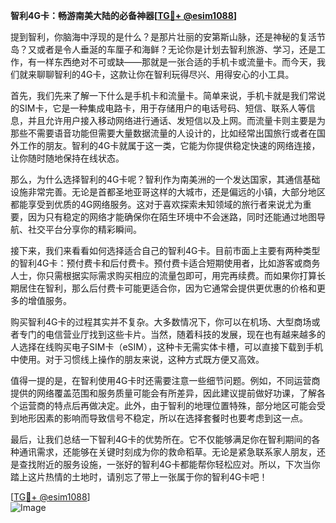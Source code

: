 **智利4G卡：畅游南美大陆的必备神器[[TG💪+ @esim1088](https://t.me/s/esim1088)]**

提到智利，你脑海中浮现的是什么？是那片壮丽的安第斯山脉，还是神秘的复活节岛？又或者是令人垂涎的车厘子和海鲜？无论你是计划去智利旅游、学习，还是工作，有一样东西绝对不可或缺——那就是一张合适的手机卡或流量卡。而今天，我们就来聊聊智利的4G卡，这款让你在智利玩得尽兴、用得安心的小工具。

首先，我们先来了解一下什么是手机卡和流量卡。简单来说，手机卡就是我们常说的SIM卡，它是一种集成电路卡，用于存储用户的电话号码、短信、联系人等信息，并且允许用户接入移动网络进行通话、发短信以及上网。而流量卡则主要是为那些不需要语音功能但需要大量数据流量的人设计的，比如经常出国旅行或者在国外工作的朋友。智利的4G卡就属于这一类，它能为你提供稳定快速的网络连接，让你随时随地保持在线状态。

那么，为什么选择智利的4G卡呢？智利作为南美洲的一个发达国家，其通信基础设施非常完善。无论是首都圣地亚哥这样的大城市，还是偏远的小镇，大部分地区都能享受到优质的4G网络服务。这对于喜欢探索未知领域的旅行者来说尤为重要，因为只有稳定的网络才能确保你在陌生环境中不会迷路，同时还能通过地图导航、社交平台分享你的精彩瞬间。

接下来，我们来看看如何选择适合自己的智利4G卡。目前市面上主要有两种类型的智利4G卡：预付费卡和后付费卡。预付费卡适合短期使用者，比如游客或商务人士，你只需根据实际需求购买相应的流量包即可，用完再续费。而如果你打算长期居住在智利，那么后付费卡可能更适合你，因为它通常会提供更优惠的价格和更多的增值服务。

购买智利4G卡的过程其实并不复杂。大多数情况下，你可以在机场、大型商场或者专门的电信营业厅找到这些卡片。当然，随着科技的发展，现在也有越来越多的人选择在线购买电子SIM卡（eSIM），这种卡无需实体卡槽，可以直接下载到手机中使用。对于习惯线上操作的朋友来说，这种方式既方便又高效。

值得一提的是，在智利使用4G卡时还需要注意一些细节问题。例如，不同运营商提供的网络覆盖范围和服务质量可能会有所差异，因此建议提前做好功课，了解各个运营商的特点后再做决定。此外，由于智利的地理位置特殊，部分地区可能会受到地形因素的影响而导致信号不稳定，所以在选择套餐时也要考虑到这一点。

最后，让我们总结一下智利4G卡的优势所在。它不仅能够满足你在智利期间的各种通讯需求，还能够在关键时刻成为你的救命稻草。无论是紧急联系家人朋友，还是查找附近的服务设施，一张好的智利4G卡都能帮你轻松应对。所以，下次当你踏上这片热情的土地时，请别忘了带上一张属于你的智利4G卡吧！

[[TG💪+ @esim1088](https://t.me/s/esim1088)]  
![Image](https://i.postimg.cc/4NQfJmqS/Snipaste-2025-05-13-00-14-12.png)